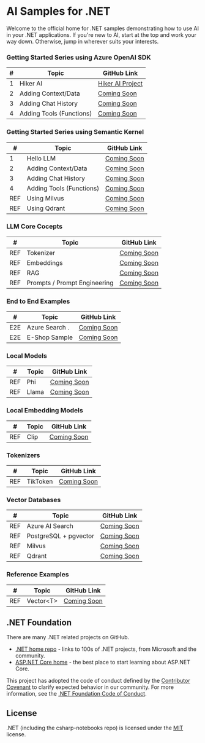 # AI Samples for .NET

Welcome to the official home for .NET samples demonstrating how to use AI in your .NET applications. If you're new to AI, start at the top and work your way down. Otherwise, jump in wherever suits your interests.

### Getting Started Series using Azure OpenAI SDK

|  #  | Topic                                       | GitHub Link                               | 
|-----|---------------------------------------------|-------------------------------------------|  
|  1  | Hiker AI                                    |  [Hiker AI Project](./src/getting-started/01-HikerAI/README.md)
|  2  | Adding Context/Data                         |  [Coming Soon](.)
|  3  | Adding Chat History                         |  [Coming Soon](.)
|  4  | Adding Tools (Functions)                    |  [Coming Soon](.)

### Getting Started Series using Semantic Kernel

|  #  | Topic                                       | GitHub Link                               | 
|-----|---------------------------------------------|-------------------------------------------|  
|  1  | Hello LLM                                   |  [Coming Soon](.)
|  2  | Adding Context/Data                         |  [Coming Soon](.)
|  3  | Adding Chat History                         |  [Coming Soon](.)
|  4  | Adding Tools (Functions)                    |  [Coming Soon](.)
| REF |  Using Milvus                               |  [Coming Soon](.)
| REF |  Using Qdrant                               |  [Coming Soon](.)

### LLM Core Cocepts

|  #  | Topic                                       | GitHub Link                               | 
|-----|---------------------------------------------|-------------------------------------------|  
| REF | Tokenizer                                   |  [Coming Soon](.)
| REF | Embeddings                                  |  [Coming Soon](.)
| REF | RAG                                         |  [Coming Soon](.)
| REF | Prompts / Prompt Engineering                |  [Coming Soon](.)


### End to End Examples
|  #  | Topic                                       |  GitHub Link |
|-----|---------------------------------------------|--------------|
| E2E | Azure Search .                              |  [Coming Soon](.)
| E2E | E-Shop Sample                               |  [Coming Soon](.)

### Local Models
|  #  | Topic                                       | GitHub Link |
|-----|---------------------------------------------|-------------|
| REF | Phi                                         |  [Coming Soon](.)
| REF | Llama                                       |  [Coming Soon](.)

### Local Embedding Models
| # | Topic                                         | GitHub Link |
|-----|---------------------------------------------|-------------|
| REF | Clip                                        |  [Coming Soon](.)

### Tokenizers
| # | Topic                                         | GitHub Link |
|-----|---------------------------------------------|-------------|
| REF | TikToken                                    |  [Coming Soon](.)

### Vector Databases
| # | Topic                                         | GitHub Link |
|-----|---------------------------------------------|-------------|
| REF | Azure AI Search                             |  [Coming Soon](.)
| REF | PostgreSQL + pgvector                       |  [Coming Soon](.)
| REF | Milvus                                      |  [Coming Soon](.)
| REF | Qdrant                                      |  [Coming Soon](.)

### Reference Examples
| # | Topic                                         | GitHub Link |
|-----|---------------------------------------------|-------------|
| REF | Vector\<T\>                                 |  [Coming Soon](.)



## .NET Foundation

There are many .NET related projects on GitHub.

- [.NET home repo](https://github.com/Microsoft/dotnet) - links to 100s of .NET projects, from Microsoft and the community.
- [ASP.NET Core home](https://docs.microsoft.com/aspnet/core/) - the best place to start learning about ASP.NET Core.

This project has adopted the code of conduct defined by the [Contributor Covenant](http://contributor-covenant.org/) to clarify expected behavior in our community. For more information, see the [.NET Foundation Code of Conduct](http://www.dotnetfoundation.org/code-of-conduct).

## License

.NET (including the csharp-notebooks repo) is licensed under the [MIT](LICENSE) license.
